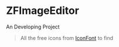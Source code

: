 # ZFImageEditor
An Developing Project

> All the free icons from [IconFont](http://www.iconfont.cn/collections) to find
